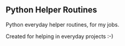 ## Python Helper Routines
Python everyday helper routines, for my jobs.

Created for helping in everyday projects :-)
